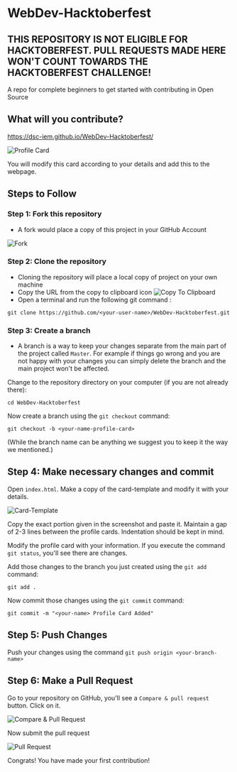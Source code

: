 # WebDev-Hacktoberfest
## THIS REPOSITORY IS NOT ELIGIBLE FOR HACKTOBERFEST. PULL REQUESTS MADE HERE WON'T COUNT TOWARDS THE HACKTOBERFEST CHALLENGE!

A repo for complete beginners to get started with contributing in Open Source

## What will you contribute?

https://dsc-iem.github.io/WebDev-Hacktoberfest/

![Profile Card](Screenshots/Profile-Card.png 'Profile Card')

You will modify this card according to your details and add this to the webpage.

## Steps to Follow

### Step 1: Fork this repository

- A fork would place a copy of this project in your GitHub Account

![Fork](Screenshots/Fork.png 'Fork the repo')

### Step 2: Clone the repository

- Cloning the repository will place a local copy of project on your own machine
- Copy the URL from the copy to clipboard icon
![Copy To Clipboard](Screenshots/Click-Copy-Icon.png)
- Open a terminal and run the following git command :
  
`git clone https://github.com/<your-user-name>/WebDev-Hacktoberfest.git`

### Step 3: Create a branch

- A branch is a way to keep your changes separate from the main part of the project called `Master`. For example if things go wrong and you are not happy with your changes you can simply delete the branch and the main project won't be affected.

Change to the repository directory on your computer (if you are not already there):

`cd WebDev-Hacktoberfest`

Now create a branch using the `git checkout` command:

`git checkout -b <your-name-profile-card>`

(While the branch name can be anything we suggest you to keep it the way we mentioned.)

## Step 4: Make necessary changes and commit

Open `index.html`. Make a copy of the card-template and modify it with your details.

![Card-Template](Screenshots/Card-Template.png)

Copy the exact portion given in the screenshot and paste it. Maintain a gap of 2-3 lines between the profile cards. Indentation should be kept in mind.

Modify the profile card with your information. If you execute the command `git status`, you'll see there are changes.

Add those changes to the branch you just created using the `git add` command:

`git add .`

Now commit those changes using the `git commit` command:

`git commit -m "<your-name> Profile Card Added"`

## Step 5: Push Changes

Push your changes using the command `git push origin <your-branch-name>`

## Step 6: Make a Pull Request

Go to your repository on GitHub, you'll see a `Compare & pull request` button. Click on it.

![Compare & Pull Request](Screenshots/Compare-Pull-Request.png)

Now submit the pull request

![Pull Request](Screenshots/Pull-Request.png)

Congrats! You have made your first contribution!
